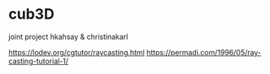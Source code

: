 # cub3D

joint project hkahsay & christinakarl

https://lodev.org/cgtutor/raycasting.html
https://permadi.com/1996/05/ray-casting-tutorial-1/
